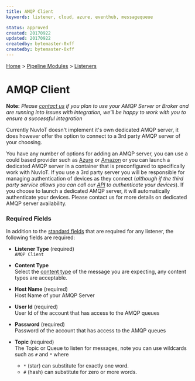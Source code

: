 ```yaml
---
title: AMQP Client
keywords: listener, cloud, azure, eventhub, messagequeue

status: approved
created: 20170922
updated: 20170922
createdby: bytemaster-0xff
createdby: bytemaster-0xff
---
```

[Home](../../Index.md) > [Pipeline Modules](../Index.md) > [Listeners](../Listener.md)

# AMQP Client

**Note:**  *Please [contact us](http://support.nuviot.com/contactus) if you plan to use your AMQP Server or Broker and are running into issues with integration, we'll be
happy to work with you to ensure a successful integration*

Currently NuvIoT doesn't implement it's own dedicated AMQP server, it does however offer the option to connect to a 3rd party AMQP server
of your choosing.    

You have any number of options for adding an AMQP server, you can use a could based provider such as [Azure](https://portal.azure.com) or 
[Amazon](https://aws.amazon.com/) or you can launch a dedicated AMQP server in a container that is preconfigured to specifically work with NuvIoT. 
If you use a 3rd party server you will be responsible for managing authentication of devices as they connect (_although if the third
party service allows you can call our [API](../../API/Index.md) to authenticate your devices_).  If you choose to launch a dedicated 
AMQP server, it will automatically authenticate your devices.  Please contact us for more details on dedicated AMQP server availability.

### Required Fields

In addition to the [standard fields](../../Topics/StandardFields.md) that are required for any listener, the following fields are required:

* **Listener Type**  (required)  
`AMQP Client`

* **Content Type**   
Select the [content type](../../Messaging/ContentTypes.md) of the message you are expecting, any content types are acceptable.

* **Host Name** (required)  
Host Name of your AMQP Server

* **User Id**  (required)  
User Id of the account that has access to the AMQP queues

* **Password** (required)  
Password of the account that has access to the AMQP queues

*  **Topic** (required)  
The Topic or Queue to listen for messages, note you can use wildcards such as `#` and `*` where
   * `*` (star) can substitute for exactly one word.
   * `#` (hash) can substitute for zero or more words.
